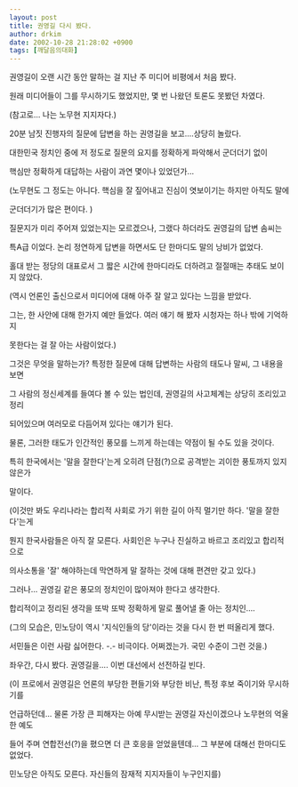 ```yaml
---
layout: post
title: 권영길 다시 봤다.
author: drkim
date: 2002-10-28 21:28:02 +0900
tags: [깨달음의대화]
---
```

권영길이 오랜 시간 동안 말하는 걸 지난 주 미디어 비평에서 처음 봤다.
  
원래 미디어들이 그를 무시하기도 했었지만, 몇 번 나왔던 토론도 못봤던 차였다.
  
(참고로... 나는 노무현 지지자다.)
  

  

  

  
20분 남짓 진행자의 질문에 답변을 하는 권영길을 보고....상당히 놀랐다.
  
대한민국 정치인 중에 저 정도로 질문의 요지를 정확하게 파악해서 군더더기 없이
  
핵심만 정확하게 대답하는 사람이 과연 몇이나 있었던가...
  
(노무현도 그 정도는 아니다. 핵심을 잘 짚어내고 진심이 엿보이기는 하지만 아직도 말에
  
군더더기가 많은 편이다. )
  

  

  

  
질문지가 미리 주어져 있었는지는 모르겠으나, 그랬다 하더라도 권영길의 답변 솜씨는
  
특A급 이었다. 논리 정연하게 답변을 하면서도 단 한마디도 말의 낭비가 없었다.
  
홀대 받는 정당의 대표로서 그 짧은 시간에 한마디라도 더하려고 절절매는 추태도 보이지 않았다.
  
(역시 언론인 출신으로서 미디어에 대해 아주 잘 알고 있다는 느낌을 받았다.
    
그는, 한 사안에 대해 한가지 예만 들었다. 여러 얘기 해 봤자 시청자는 하나 밖에 기억하지
  
못한다는 걸 잘 아는 사람이었다.)
  

  

  
그것은 무엇을 말하는가? 특정한 질문에 대해 답변하는 사람의 태도나 말씨, 그 내용을 보면
  
그 사람의 정신세계를 들여다 볼 수 있는 법인데, 권영길의 사고체계는 상당히 조리있고 정리
  
되어있으며 여러모로 다듬어져 있다는 얘기가 된다.
  

  

  

  
물론, 그러한 태도가 인간적인 풍모를 느끼게 하는데는 약점이 될 수도 있을 것이다.
  
특히 한국에서는 '말을 잘한다'는게 오히려 단점(?)으로 공격받는 괴이한 풍토까지 있지 않은가
  
말이다.
  
(이것만 봐도 우리나라는 합리적 사회로 가기 위한 길이 아직 멀기만 하다. '말을 잘한다'는게
  
뭔지 한국사람들은 아직 잘 모른다. 사회인은 누구나 진실하고 바르고 조리있고 합리적으로
  
의사소통을 '잘' 해야하는데 막연하게 말 잘하는 것에 대해 편견만 갖고 있다.)
  

  

  

  

  
그러나... 권영길 같은 풍모의 정치인이 많아져야 한다고 생각한다.
  
합리적이고 정리된 생각을 또박 또박 정확하게 말로 풀어낼 줄 아는 정치인....
  
(그의 모습은, 민노당이 역시 '지식인들의 당'이라는 것을 다시 한 번 떠올리게 했다.
    
서민들은 이런 사람 싫어한다. -.- 비극이다. 어쩌겠는가. 국민 수준이 그런 것을.)
  

  

  

  
좌우간, 다시 봤다. 권영길을.... 이번 대선에서 선전하길 빈다.
  
(이 프로에서 권영길은 언론의 부당한 편들기와 부당한 비난, 특정 후보 죽이기와 무시하기를
  
언급하던데... 물론 가장 큰 피해자는 아예 무시받는 권영길 자신이겠으나 노무현의 억울한 예도
  
들어 주며 연합전선(?)을 폈으면 더 큰 호응을 얻었을텐데... 그 부분에 대해선 한마디도 없었다.
  
민노당은 아직도 모른다. 자신들의 잠재적 지지자들이 누구인지를)